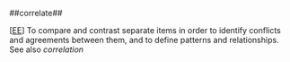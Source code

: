 ##correlate##

\[[EE](SOURCES.md#EE)\]  To compare and contrast separate items in order to identify conflicts and agreements between them, and to define patterns and relationships. See also *correlation*
